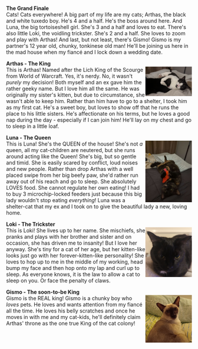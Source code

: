 <p>
    <br>
    <strong>The Grand Finale</strong>
    <br>
    Cats! Cats everywhere! A big part of my life are my cats; Arthas, the black and white tuxedo boy. He's 4 and a half. He's the boss around here. And Luna, the big tortoiseshell girl. She's 3 and a half and loves to eat. There's also little Loki, the voidling trickster. She's 2 and a half. She loves to zoom and play with Arthas! And last, but not least, there's Gismo! Gismo is my partner's 12 year old, chunky, tonkinese old man! He'll be joining us here in the mad house when my fiancé and I lock down a wedding date.
</p>
<p>
    <strong>Arthas - The King</strong>
    <br>
    <img src="/assets/img/arthas_loki_playing.jpg" class="img-fluid z-depth-1 rounded-circle" width="25%" height="auto" alt="Arthas the King!" align="right" loading="eager" onerror="this.onerror=null; $('.responsive-img-srcset').remove();">
    This is Arthas! Named after the Lich King of the Scourge from World of Warcraft. Yes, it's nerdy. No, it wasn't <em>purely</em> my decision! Both myself and an ex gave him the rather geeky name. But I love him all the same. He was originally my sister's kitten, but due to circumstance, she wasn't able to keep him. Rather than him have to go to a shelter, I took him as my first cat. He's a sweet boy, but loves to show off that he runs the place to his little sisters. He's affectionate on his terms, but he loves a good nap during the day - especially if I can join him! He'll lay on my chest and go to sleep in a little loaf.
</p>
<p>
    <strong>Luna - The Queen</strong>
    <br>
    <img src="/assets/img/luna_n_toy.jpg" class="img-fluid z-depth-1 rounded-circle" width="25%" height="auto" alt="Luna the Queen!" align="right" loading="eager" onerror="this.onerror=null; $('.responsive-img-srcset').remove();">
    This is Luna! She's the QUEEN of the house! She's not <em>a</em> queen, all my cat-children are neutered, but she runs around acting like the Queen! She's big, but so gentle and timid. She is easily scared by conflict, loud noises and new people. Rather than drop Arthas with a well placed swipe from her big beefy paw, she'd rather run away out of his reach and go to sleep. She absolutely LOVES food. She cannot regulate her own eating! I had to buy 3 microchip-locked feeders just because this big lady wouldn't stop eating <em>everything</em>! Luna was a shelter-cat that my ex and I took on to give the beautiful lady a new, loving home.
</p>
<p>
    <strong>Loki - The Trickster</strong>
    <br>
    <img src="/assets/img/loki.jpg" class="img-fluid z-depth-1 rounded-circle" width="25%" height="auto" alt="Loki the Trickster!" align="right" loading="eager" onerror="this.onerror=null; $('.responsive-img-srcset').remove();">
    This is Loki! She lives up to her name. She mischiefs, she pranks and plays with her brother and sister and on occasion, she has driven me to insanity! But I love her anyway. She's tiny for a cat of her age, but her kitten-like looks just go with her forever-kitten-like personality! She loves to hop up to me in the middle of my working, head bump my face and then hop onto my lap and curl up to sleep. As everyone knows, it is the law to allow a cat to sleep on you. Or face the penalty of claws.
</p>
<p>
    <strong>Gismo - The soon-to-be King</strong>
    <br>
    <img src="/assets/img/gismo.jpg" class="img-fluid z-depth-1 rounded-circle" width="25%" height="auto" alt="Gismo the REAL King!!" align="right" loading="eager" onerror="this.onerror=null; $('.responsive-img-srcset').remove();">
    Gismo is the REAL king! Gismo is a chunky boy who <em>loves</em> pets. He loves and wants attention from my fiancé all the time. He loves his belly scratches and once he moves in with me and my cat-kids, he'll definitely claim Arthas' throne as the one true King of the cat colony!
</p>
